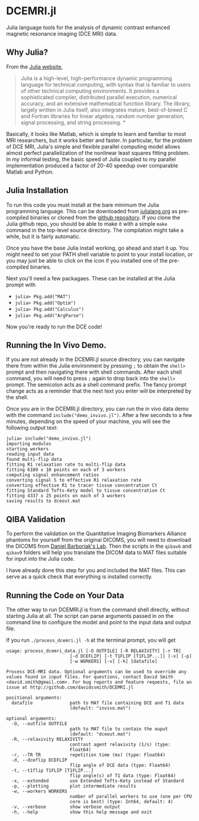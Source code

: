 DCEMRI.jl
=========

Julia language tools for the analysis of dynamic contrast enhanced magnetic resonance imaging
(DCE MRI) data.

## Why Julia?

From the [Julia website](http://julialang.org/),

> Julia is a high-level, high-performance dynamic programming language for technical computing, with syntax that is familiar to users of other technical computing environments. It provides a sophisticated compiler, distributed parallel execution, numerical accuracy, and an extensive mathematical function library. The library, largely written in Julia itself, also integrates mature, best-of-breed C and Fortran libraries for linear algebra, random number generation, signal processing, and string processing. *

Basically, it looks like Matlab, which is simple to learn and familiar to most MRI researchers, but it works better and faster.  In particular, for the problem of DCE MRI, Julia's simple and flexible parallel computing model allows almost perfect parallelization of the nonlinear least squares fitting problem.  In my informal testing, the basic speed of Julia coupled to my parallel implementation produced a factor of 20-40 speedup over comparable Matlab and Python.

## Julia Installation

To run this code you must install at the bare minimum the Julia programming language.  This can
be downloaded from [julialang.org](http://julialang.org/downloads/) as pre-compiled binaries or
cloned from the [github repository](https://github.com/JuliaLang/julia).  If you clone the
Julia github repo, you should be able to make it with a simple `make` command in the top-level
source directory.  The compilation might take a while, but it is fairly automatic.

Once you have the base Julia install working, go ahead and start it up.  You might need to set
your PATH shell variable to point to your install location, or you may just be able to click on
the icon if you installed one of the pre-compiled binaries.

Next you'll need a few packagaes.  These can be installed at the Julia prompt with

- `julia> Pkg.add("MAT")`
- `julia> Pkg.add("Optim")`
- `julia> Pkg.add("Calculus")`
- `julia> Pkg.add("ArgParse")`

Now you're ready to run the DCE code!

## Running the In Vivo Demo.

If you are not already in the DCEMRI.jl source directory, you can navigate there from within
the Julia environment by pressing `;` to obtain the `shell>` prompt and then navigating there
with shell commands.  After each shell command, you will need to press `;` again to drop back into the `shell>` prompt.  The semicolon acts as
a shell command prefix.  The fancy prompt change acts as a reminder that the next text you enter will be interpreted by the shell.

Once you are in the DCEMRI.jl directory, you can run the in vivo data demo with the command
`include("demo_invivo.jl")`.  After a few seconds to a few minutes, depending on the speed of your machine, you will see the following output text:

```
julia> include("demo_invivo.jl")
importing modules
starting workers
reading input data
found multi-flip data
fitting R1 relaxation rate to multi-flip data
fitting 6109 x 10 points on each of 3 workers
computing signal enhancement ratios
converting signal S to effective R1 relaxation rate
converting effective R1 to tracer tissue concentration Ct
fitting Standard Tofts-Kety model to tissue concentration Ct
fitting 4337 x 25 points on each of 3 workers
saving results to dceout.mat
```

## QIBA Validation

To perform the validation on the Quantitative Imaging Biomarkers Alliance phantoms for yourself
from the original DICOMS, you will need to download the DICOMS from [Daniel Barboriak's
Lab](https://dblab.duhs.duke.edu/modules/QIBAcontent/index.php?id=1).  Then the scripts in the
`qibav6` and `qibav9` folders will help you translate the DICOM data to MAT files suitable for
input into the Julia code.

I have already done this step for you and included the MAT files.  This can serve as a quick check that everything is installed correctly.

## Running the Code on Your Data

The other way to run DCEMRI.jl is from the command shell directly, without starting Julia at all.  The script can parse arguments passed in on the command line to configure the model and point to the input data and output file.

If you run `./process_dcemri.jl -h` at the terminal prompt, you will get
```
usage: process_dcemri_data.jl [-O OUTFILE] [-R RELAXIVITY] [-r TR]
                        [-d DCEFLIP] [-t T1FLIP [T1FLIP...]] [-x] [-p]
                        [-w WORKERS] [-v] [-h] [datafile]

Process DCE-MRI data. Optional arguments can be used to override any
values found in input files. For questions, contact David Smith
<david.smith@gmail.com>. For bug reports and feature requests, file an
issue at http://github.com/davidssmith/DCEMRI.jl

positional arguments:
  datafile              path to MAT file containing DCE and T1 data
                        (default: "invivo.mat")

optional arguments:
  -O, --outfile OUTFILE
                        path to MAT file to contain the ouput
                        (default: "dceout.mat")
  -R, --relaxivity RELAXIVITY
                        contrast agent relaxivity (1/s) (type:
                        Float64)
  -r, --TR TR           repetition time (ms) (type: Float64)
  -d, --dceflip DCEFLIP
                        flip angle of DCE data (type: Float64)
  -t, --t1flip T1FLIP [T1FLIP...]
                        flip angle(s) of T1 data (type: Float64)
  -x, --extended        use Extended Tofts-Kety instead of Standard
  -p, --plotting        plot intermediate results
  -w, --workers WORKERS
                        number of parallel workers to use (one per CPU
                        core is best) (type: Int64, default: 4)
  -v, --verbose         show verbose output
  -h, --help            show this help message and exit


```
